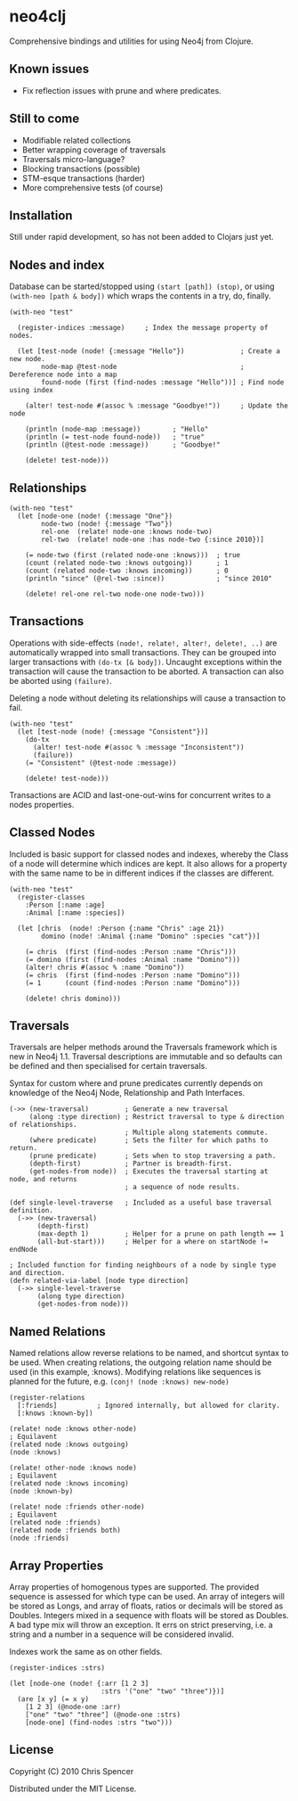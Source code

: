 # neo4clj

Comprehensive bindings and utilities for using Neo4j from Clojure.

## Known issues

* Fix reflection issues with prune and where predicates.

## Still to come

* Modifiable related collections
* Better wrapping coverage of traversals
* Traversals micro-language?
* Blocking transactions (possible)
* STM-esque transactions (harder)
* More comprehensive tests (of course)

## Installation

Still under rapid development, so has not been added to Clojars just yet.

## Nodes and index

Database can be started/stopped using `(start [path]) (stop)`, or using `(with-neo [path & body])` which wraps the contents in a try, do, finally.

    (with-neo "test"
    
      (register-indices :message)     ; Index the message property of nodes.
    
      (let [test-node (node! {:message "Hello"})              ; Create a new node.
            node-map @test-node                               ; Dereference node into a map
            found-node (first (find-nodes :message "Hello"))] ; Find node using index
        
        (alter! test-node #(assoc % :message "Goodbye!"))     ; Update the node
        
        (println (node-map :message))        ; "Hello"
        (println (= test-node found-node))   ; "true"
        (println (@test-node :message))      ; "Goodbye!"
        
        (delete! test-node)))

## Relationships

    (with-neo "test"
      (let [node-one (node! {:message "One"})
            node-two (node! {:message "Two"})
            rel-one  (relate! node-one :knows node-two)
            rel-two  (relate! node-one :has node-two {:since 2010})]
        
        (= node-two (first (related node-one :knows)))  ; true
        (count (related node-two :knows outgoing))      ; 1
        (count (related node-two :knows incoming))      ; 0
        (println "since" (@rel-two :since))             ; "since 2010"
        
        (delete! rel-one rel-two node-one node-two)))
        
## Transactions

Operations with side-effects `(node!, relate!, alter!, delete!, ..)` are automatically wrapped into small transactions. They can be grouped into larger transactions with `(do-tx [& body])`. Uncaught exceptions within the transaction will cause the transaction to be aborted. A transaction can also be aborted using `(failure)`.

Deleting a node without deleting its relationships will cause a transaction to fail.

    (with-neo "test"
      (let [test-node (node! {:message "Consistent"})]
        (do-tx
          (alter! test-node #(assoc % :message "Inconsistent"))
          (failure))
        (= "Consistent" (@test-node :message))
        
        (delete! test-node)))
        
Transactions are ACID and last-one-out-wins for concurrent writes to a nodes properties.

## Classed Nodes

Included is basic support for classed nodes and indexes, whereby the Class of a node will determine which indices are kept. It also allows for a property with the same name to be in different indices if the classes are different.

    (with-neo "test"
      (register-classes
        :Person [:name :age]
        :Animal [:name :species])
        
      (let [chris  (node! :Person {:name "Chris" :age 21})
            domino (node! :Animal {:name "Domino" :species "cat"})]
            
        (= chris  (first (find-nodes :Person :name "Chris")))
        (= domino (first (find-nodes :Animal :name "Domino")))
        (alter! chris #(assoc % :name "Domino"))
        (= chris  (first (find-nodes :Person :name "Domino")))
        (= 1      (count (find-nodes :Person :name "Domino")))
        
        (delete! chris domino)))
        
## Traversals

Traversals are helper methods around the Traversals framework which is new in Neo4j 1.1. Traversal descriptions are immutable and so defaults can be defined and then specialised for certain traversals.

Syntax for custom where and prune predicates currently depends on knowledge of the Neo4j Node, Relationship and Path Interfaces.

    (->> (new-traversal)         ; Generate a new traversal
         (along :type direction) ; Restrict traversal to type & direction of relationships.
                                 ; Multiple along statements commute.
         (where predicate)       ; Sets the filter for which paths to return.
         (prune predicate)       ; Sets when to stop traversing a path.
         (depth-first)           ; Partner is breadth-first.
         (get-nodes-from node))  ; Executes the traversal starting at node, and returns
                                 ; a sequence of node results.
                                 
    (def single-level-traverse   ; Included as a useful base traversal definition.
      (->> (new-traversal)
           (depth-first)
           (max-depth 1)         ; Helper for a prune on path length == 1
           (all-but-start)))     ; Helper for a where on startNode != endNode
           
    ; Included function for finding neighbours of a node by single type and direction.
    (defn related-via-label [node type direction]
      (->> single-level-traverse
           (along type direction)
           (get-nodes-from node)))
        
## Named Relations

Named relations allow reverse relations to be named, and shortcut syntax to be used. When creating relations, the outgoing relation name should be used (in this example, :knows). Modifying relations like sequences is planned for the future, e.g. `(conj! (node :knows) new-node)`

    (register-relations
      [:friends]          ; Ignored internally, but allowed for clarity. 
      [:knows :known-by])
      
    (relate! node :knows other-node)
    ; Equilavent
    (related node :knows outgoing)
    (node :knows)
    
    (relate! other-node :knows node)
    ; Equilavent
    (related node :knows incoming)
    (node :known-by)
    
    (relate! node :friends other-node)
    ; Equilavent
    (related node :friends)
    (related node :friends both)
    (node :friends)
    
## Array Properties

Array properties of homogenous types are supported. The provided sequence is assessed for which type can be used. An array of integers will be stored as Longs, and array of floats, ratios or decimals will be stored as Doubles. Integers mixed in a sequence with floats will be stored as Doubles. A bad type mix will throw an exception. It errs on strict preserving, i.e. a string and a number in a sequence will be considered invalid.

Indexes work the same as on other fields.

    (register-indices :strs)
    
    (let [node-one (node! {:arr [1 2 3]
                           :strs '("one" "two" "three")})]
      (are [x y] (= x y)
        [1 2 3] (@node-one :arr)
        ["one" "two" "three"] (@node-one :strs)
        [node-one] (find-nodes :strs "two")))

## License

Copyright (C) 2010 Chris Spencer

Distributed under the MIT License.
